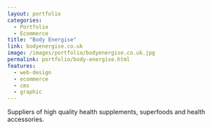 ```yaml
---
layout: portfolio
categories: 
  - Portfolio
  - Ecommerce
title: "Body Energise"
link: bodyenergise.co.uk
image: /images/portfolio/bodyenergise.co.uk.jpg
permalink: portfolio/body-energise.html
features:
  - web-design
  - ecommerce
  - cms
  - graphic
---
```


Suppliers of high quality health supplements, superfoods and health accessories.
